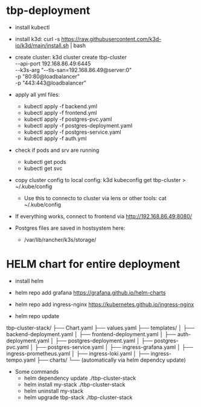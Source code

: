 # tbp-deployment
- install kubectl 
- install k3d: curl -s https://raw.githubusercontent.com/k3d-io/k3d/main/install.sh | bash
- create cluster: k3d cluster create tbp-cluster \
  --api-port 192.168.86.49:6445 \
  --k3s-arg "--tls-san=192.168.86.49@server:0" \
  -p "80:80@loadbalancer" \
  -p "443:443@loadbalancer"
  
- apply all yml files:
  - kubectl apply -f backend.yml
  - kubectl apply -f frontend.yml
  - kubectl apply -f postgres-pvc.yaml
  - kubectl apply -f postgres-deployment.yaml
  - kubectl apply -f postgres-service.yaml
  - kubectl apply -f auth.yml

- check if pods and srv are running
  - kubectl get pods
  - kubectl get svc
 
- copy cluster config to local config: k3d kubeconfig get tbp-cluster > ~/.kube/config
  - Use this to connecto to cluster via lens or other tools: cat ~/.kube/config
 
- If everything works, connect to frontend via http://192.168.86.49:8080/

- Postgres files are saved in hostsystem here:
  - /var/lib/rancher/k3s/storage/

  
# HELM chart for entire deployment

- install helm

- helm repo add grafana https://grafana.github.io/helm-charts
- helm repo add ingress-nginx https://kubernetes.github.io/ingress-nginx

- helm repo update

tbp-cluster-stack/
├── Chart.yaml
├── values.yaml
├── templates/
│   ├── backend-deployment.yaml
│   ├── frontend-deployment.yaml
│   ├── auth-deployment.yaml
│   ├── postgres-deployment.yaml
│   ├── postgres-pvc.yaml
│   ├── postgres-service.yaml
│   ├── ingress-grafana.yaml
│   ├── ingress-prometheus.yaml
│   ├── ingress-loki.yaml
│   ├── ingress-tempo.yaml
├── charts/
    └── (automatically via helm dependcy update)

- Some commands
  - helm dependency update ./tbp-cluster-stack
  - helm install my-stack ./tbp-cluster-stack
  - helm uninstall my-stack
  - helm upgrade tbp-stack ./tbp-cluster-stack


